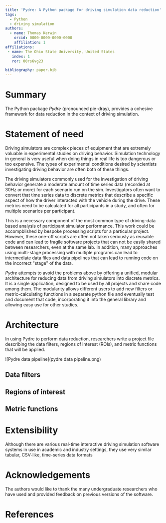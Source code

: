 ```yaml
---
title: 'Pydre: A Python package for driving simulation data reduction'
tags:
  - Python
  - driving simulation
authors:
  - name: Thomas Kerwin
    orcid: 0000-0000-0000-0000
    affiliation: 1
affiliations:
 - name: The Ohio State University, United States
   index: 1
   ror: 00rs6vg23

bibliography: paper.bib
---
```


# Summary

The Python package *Pydre* (pronounced pie-dray), provides a cohesive framework for data reduction in the context of driving simulation. 

# Statement of need

Driving simulators are complex pieces of equipment that are extremely valuable in experimental studies on driving behavior. Simulation technology in general is very useful when doing things in real life is too dangerous or too expensive. The types of experimental conditions desired by scientists investigating driving behavior are often both of these things.

The driving simulators commonly used for the investigation of driving behavior generate a moderate amount of time series data (recorded at 30Hz or more) for each scenario run on the sim. Investigators often want to convert that time series data to discrete metrics that describe a specific aspect of how the driver interacted with the vehicle during the drive. These metrics need to be calculated for all participants in a study, and often for multiple scenarios per participant. 

This is a necessary component of the most common type of driving-data based analysis of participant simulator performance. This work could be accompblished by bespoke processing scripts for a particular project. However, these one-off scripts are often not taken seriously as reusable code and can lead to fragile software projects that can not be easily shared between researchers, even at the same lab. In addition, many approaches using multi-stage processing with multiple programs can lead to intermediate data files and data pipelines that can lead to running code on the incorrect "stage" of the data.

*Pydre* attempts to avoid the problems above by offering a unified, modular architecture for reducing data from driving simulators into discrete metrics. It is a single application, designed to be used by all projects and share code among them. The modularity allows different users to add new filters or metric-calculating functions in a separate python file and eventually test and document that code, incorporating it into the general library and allowing easy use for other studies.

# Architecture 

In using Pydre to perform data reduction, researchers write a project file describing the data filters, regions of interest (ROIs), and metric functions that will be applied.  

![Pydre data pipeline](pydre data pipeline.png)


## Data filters

## Regions of interest

## Metric functions

# Extensibility

Although there are various real-time interactive driving simulation software systems in use in academic and industry settings, they use very similar tabular, CSV-like, time-series data formats

# Acknowledgements

The authors would like to thank the many undergraduate researchers who have used and provided feedback on previous versions of the software.

# References